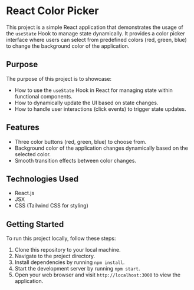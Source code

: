 # React Color Picker

This project is a simple React application that demonstrates the usage of the `useState` Hook to manage state dynamically. It provides a color picker interface where users can select from predefined colors (red, green, blue) to change the background color of the application.

## Purpose

The purpose of this project is to showcase:

- How to use the `useState` Hook in React for managing state within functional components.
- How to dynamically update the UI based on state changes.
- How to handle user interactions (click events) to trigger state updates.

## Features

- Three color buttons (red, green, blue) to choose from.
- Background color of the application changes dynamically based on the selected color.
- Smooth transition effects between color changes.

## Technologies Used

- React.js
- JSX
- CSS (Tailwind CSS for styling)

## Getting Started

To run this project locally, follow these steps:

1. Clone this repository to your local machine.
2. Navigate to the project directory.
3. Install dependencies by running `npm install`.
4. Start the development server by running `npm start`.
5. Open your web browser and visit `http://localhost:3000` to view the application.


